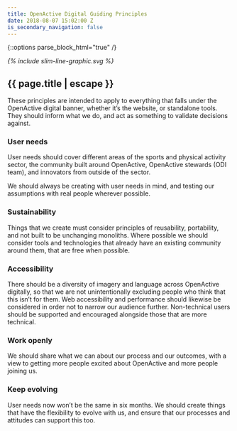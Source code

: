 ```yaml
---
title: OpenActive Digital Guiding Principles
date: 2018-08-07 15:02:00 Z
is_secondary_navigation: false
---
```


{::options parse_block_html="true" /}

<!--  ---------------->
<!-- HERO BLOCK -->
<!--  ---------------->
<article markdown="0" class="hero--simple">
<i class="line-graphic">{% include slim-line-graphic.svg %}</i>
<div class="one">
<h1>{{ page.title | escape }}</h1>

<p>These principles are intended to apply to everything that falls under the OpenActive digital banner, whether it’s the website, or standalone tools. They should inform what we do, and act as something to validate decisions against.</p>

</div>
</article>

<!--  ---------------->
<!-- TEXT BLOCK -->
<!--  ---------------->

<article>
<div class="one">

### User needs

User needs should cover different areas of the sports and physical activity sector, the community built around OpenActive, OpenActive stewards (ODI team), and innovators from outside of the sector.

We should always be creating with user needs in mind, and testing our assumptions with real people wherever possible.

### Sustainability

Things that we create must consider principles of reusability, portability, and not built to be unchanging monoliths. Where possible we should consider tools and technologies that already have an existing community around them, that are free when possible.

### Accessibility

There should be a diversity of imagery and language across OpenActive digitally, so that we are not unintentionally excluding people who think that this isn’t for them. Web accessibility and performance should likewise be considered in order not to narrow our audience further. Non-technical users should be supported and encouraged alongside those that are more technical.

### Work openly

We should share what we can about our process and our outcomes, with a view to getting more people excited about OpenActive and more people joining us.

### Keep evolving

User needs now won’t be the same in six months. We should create things that have the flexibility to evolve with us, and ensure that our processes and attitudes can support this too.

<div class="line-graphic"></div>

</div>
</article>
